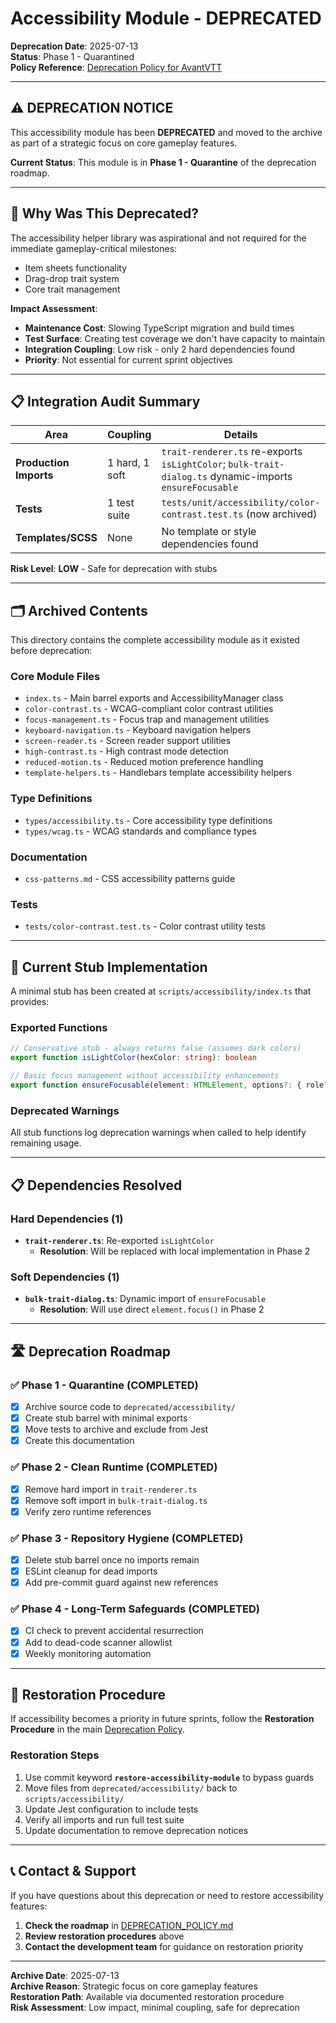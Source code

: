 # Accessibility Module - DEPRECATED

**Deprecation Date**: 2025-07-13  
**Status**: Phase 1 - Quarantined  
**Policy Reference**: [Deprecation Policy for AvantVTT](../../DEPRECATION_POLICY.md)

---

## ⚠️ DEPRECATION NOTICE

This accessibility module has been **DEPRECATED** and moved to the archive as part of a strategic focus on core gameplay features.

**Current Status**: This module is in **Phase 1 - Quarantine** of the deprecation roadmap.

---

## 🎯 Why Was This Deprecated?

The accessibility helper library was aspirational and not required for the immediate gameplay-critical milestones:
- Item sheets functionality
- Drag-drop trait system  
- Core trait management

**Impact Assessment**:
- **Maintenance Cost**: Slowing TypeScript migration and build times
- **Test Surface**: Creating test coverage we don't have capacity to maintain
- **Integration Coupling**: Low risk - only 2 hard dependencies found
- **Priority**: Not essential for current sprint objectives

---

## 📋 Integration Audit Summary

| Area               | Coupling           | Details                                                          |
| ------------------ | ------------------ | ---------------------------------------------------------------- |
| **Production Imports** | 1 hard, 1 soft    | `trait-renderer.ts` re-exports `isLightColor`; `bulk-trait-dialog.ts` dynamic-imports `ensureFocusable` |
| **Tests**              | 1 test suite       | `tests/unit/accessibility/color-contrast.test.ts` (now archived) |
| **Templates/SCSS**     | None              | No template or style dependencies found                          |

**Risk Level**: **LOW** - Safe for deprecation with stubs

---

## 🗂️ Archived Contents

This directory contains the complete accessibility module as it existed before deprecation:

### Core Module Files
- `index.ts` - Main barrel exports and AccessibilityManager class
- `color-contrast.ts` - WCAG-compliant color contrast utilities
- `focus-management.ts` - Focus trap and management utilities
- `keyboard-navigation.ts` - Keyboard navigation helpers
- `screen-reader.ts` - Screen reader support utilities
- `high-contrast.ts` - High contrast mode detection
- `reduced-motion.ts` - Reduced motion preference handling
- `template-helpers.ts` - Handlebars template accessibility helpers

### Type Definitions
- `types/accessibility.ts` - Core accessibility type definitions
- `types/wcag.ts` - WCAG standards and compliance types

### Documentation
- `css-patterns.md` - CSS accessibility patterns guide

### Tests
- `tests/color-contrast.test.ts` - Color contrast utility tests

---

## 🔄 Current Stub Implementation

A minimal stub has been created at `scripts/accessibility/index.ts` that provides:

### Exported Functions
```typescript
// Conservative stub - always returns false (assumes dark colors)
export function isLightColor(hexColor: string): boolean

// Basic focus management without accessibility enhancements  
export function ensureFocusable(element: HTMLElement, options?: { role?: string; label?: string }): void
```

### Deprecated Warnings
All stub functions log deprecation warnings when called to help identify remaining usage.

---

## 📋 Dependencies Resolved

### Hard Dependencies (1)
- **`trait-renderer.ts`**: Re-exported `isLightColor` 
  - **Resolution**: Will be replaced with local implementation in Phase 2

### Soft Dependencies (1)  
- **`bulk-trait-dialog.ts`**: Dynamic import of `ensureFocusable`
  - **Resolution**: Will use direct `element.focus()` in Phase 2

---

## 🛣️ Deprecation Roadmap

### ✅ Phase 1 - Quarantine (COMPLETED)
- [x] Archive source code to `deprecated/accessibility/`
- [x] Create stub barrel with minimal exports
- [x] Move tests to archive and exclude from Jest
- [x] Create this documentation

### ✅ Phase 2 - Clean Runtime (COMPLETED)
- [x] Remove hard import in `trait-renderer.ts` 
- [x] Remove soft import in `bulk-trait-dialog.ts`
- [x] Verify zero runtime references

### ✅ Phase 3 - Repository Hygiene (COMPLETED)
- [x] Delete stub barrel once no imports remain
- [x] ESLint cleanup for dead imports
- [x] Add pre-commit guard against new references

### ✅ Phase 4 - Long-Term Safeguards (COMPLETED)
- [x] CI check to prevent accidental resurrection
- [x] Add to dead-code scanner allowlist
- [x] Weekly monitoring automation

---

## 🔄 Restoration Procedure

If accessibility becomes a priority in future sprints, follow the **Restoration Procedure** in the main [Deprecation Policy](../../DEPRECATION_POLICY.md).

### Restoration Steps
1. Use commit keyword **`restore-accessibility-module`** to bypass guards
2. Move files from `deprecated/accessibility/` back to `scripts/accessibility/`
3. Update Jest configuration to include tests
4. Verify all imports and run full test suite
5. Update documentation to remove deprecation notices

---

## 📞 Contact & Support

If you have questions about this deprecation or need to restore accessibility features:

1. **Check the roadmap** in [DEPRECATION_POLICY.md](../../DEPRECATION_POLICY.md)
2. **Review restoration procedures** above
3. **Contact the development team** for guidance on restoration priority

---

**Archive Date**: 2025-07-13  
**Archive Reason**: Strategic focus on core gameplay features  
**Restoration Path**: Available via documented restoration procedure  
**Risk Assessment**: Low impact, minimal coupling, safe for deprecation